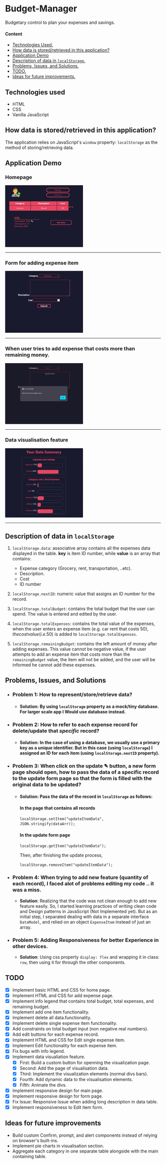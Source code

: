 # Budget-Manager
Budgetary control to plan your expenses and savings.

#### Content
- <a href="https://github.com/belalmosad/Budget-Manager#technologies-used">Technologies Used.</a>
- <a href="https://github.com/belalmosad/Budget-Manager#how-data-is-storedretrieved-in-this-application">How data is stored/retrieved in this application?</a>
- <a href="https://github.com/belalmosad/Budget-Manager#application-demo">Application Demo</a>
- <a href="https://github.com/belalmosad/Budget-Manager#description-of-data-in-localstorage">Description of data in `localStorage`.</a>
- <a href="https://github.com/belalmosad/Budget-Manager#problems-issues-and-solutions">Problems, Issues, and Solutions.</a>
- <a href="https://github.com/belalmosad/Budget-Manager#todo">TODO.</a>
- <a href="https://github.com/belalmosad/Budget-Manager#ideas-for-future-improvements">Ideas for future improvements.</a>

## Technologies used
- HTML
- CSS
- Vanilla JavaScript

## How data is stored/retrieved in this application?
The application relies on JavaScript's `window` property: `localStorage` as the method of storing/retrieving data.

## Application Demo
### Homepage
<img src="https://github.com/belalmosad/Budget-Manager/blob/main/Assets/Images-for-md/homepage.PNG" width="50%"/><hr>

### Form for adding expense item
<img src="https://github.com/belalmosad/Budget-Manager/blob/main/Assets/Images-for-md/add-item-form.PNG" width="50%"><hr>

### When user tries to add expense that costs more than remaining money.
<img src="https://github.com/belalmosad/Budget-Manager/blob/main/Assets/Images-for-md/no-enough-money.PNG" width="50%">
<hr>

### Data visualisation feature
<img src="https://github.com/belalmosad/Budget-Manager/blob/main/Assets/Images-for-md/data-summary.PNG" width="50%">
<hr>


## Description of data in `localStorage`

1. `localStorage.data`: associative array contains all the expenses data displayed in the table. **key** is item ID number, while **value** is an array that contains:
    - Expense category (Grocery, rent, transportation, ..etc).
    - Description.
    - Cost
    - ID number

2. `localStorage.nextID`: numeric value that assigns an ID number for the record.

3. `localStorage.totalBudget`: contains the total budget that the user can spend. The value is entered and edited by the user.

4. `localStorage.totalExpenses`: contains the total value of the expenses, when the user enters an expense item (e.g. car rent that costs 50$), the cost value (i.e. 50$) is added to `localStorage.totalExpenses`.

5. `localStorage.remainingBudget`: contains the left amount of money after adding expenses. This value cannot be negative value, if the user attempts to add an expense item that costs more than the `remainingBudget` value, the item will not be added, and the user will be informed he cannot add these expenses.


## Problems, Issues, and Solutions

- ### **Problem 1**: How to represent/store/retrieve data?
    - #### **Solution**: By using `localStorage` property as a mock/tiny database. For larger scale app I Would use database instead.

- ### **Problem 2**: How to refer to each expense record for delete/update that *specific* record?
    - #### **Solution**: In the case of using a database, we usually use a primary key as a unique identifier. But in this case (using `localStorage`) I assigned an ID for each item (using `localStorage.nextID` property).

- ### **Problem 3**: When click on the update ✎ button, a new form page should open, how to pass the data of a specific record to the update form page so that the form is filled with the original data to be updated?
    - #### **Solution**: Pass the data of the record in `localStorage` as follows:
        #### In the page that contains all records
        ```
        localStorage.setItem("updateItemData", JSON.stringify(dataArr));
        ``` 
        #### In the update form page
        ```
        localStorage.getItem("updateItemData");
        ```
        Then, after finishing the update process, 
        ```
        localStorage.removeItem("updateItemData");
        ```
- ### **Problem 4**: When trying to add new feature (quantity of each record), I faced alot of problems editing my code .. it was a miss.
    - **Solution**: Realizing that the code was not clean enough to add new feature easily. So, I started learning practices of writing clean code and Design patterns in JavaScript (Not Implemented yet). But as an initial step, I separated dealing with data in a separate interface `DataModel`, and relied on an object `ExpenseItem` instead of just an array.

- ### **Problem 5**: Adding Responsiveness for better Experience in other devices.
    - **Solution**: Using css property `display: flex` and wrapping it in class: `row`, then using it for through the other components.
## TODO
- [x] Implement basic HTML and CSS for home page.
- [x] Implement HTML and CSS for add expense page.
- [x] Implement info legend that contains total budget, total expenses, and remaining budget.
- [x] Implement add one item functionality.
- [x] Implement delete all data.functionality.
- [x] Implement delete single expense item functionality.
- [x] Add constraints on total budget input (non negative real numbers).
- [x] Add edit buttons for each expense record.
- [x] Implement HTML and CSS for Edit single expense item.
- [x] Implement Edit functionality for each expense item.
- [x] Fix bugs with info legend.
- [x] Implement data visualiation feature.
    - [x] First: Build a custom button for openning the visualization page.
    - [x] Second: Add the page of visualisation data.
    - [x] Third: Implement the visualization elements (normal divs bars).
    - [x] Fourth: Add dynamic data to the visualisation elements.
    - [x] Fifth: Animate the divs.
- [x] Implement responsive design for main page.
- [x] Implement responsive design for form page.
- [x] Fix Issue: Responsive Issue when adding long description in data table.
- [x] Implement responsiveness to Edit item form.

## Ideas for future improvements
- Build custom Confirm, prompt, and alert components instead of relying on browser's built-ins.
- Implement pie charts in visualisation section.
- Aggregate each category in one separate table alongside with the main containing table.
